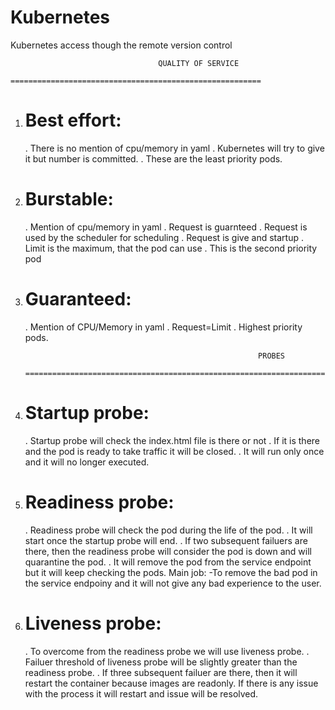 # Kubernetes
Kubernetes access though the remote version control

                                     QUALITY OF SERVICE
                            ========================================================
1. Best effort:
   ================================
   . There is no mention of cpu/memory in yaml
   . Kubernetes will try to give it  but number is committed.
   . These are the least priority pods.
2. Burstable:
   ==================================
   . Mention of cpu/memory in yaml
   . Request is guarnteed
   . Request is used by the scheduler for scheduling
   . Request is give and startup
   . Limit is the maximum, that the pod can use
   . This is the second priority pod
3. Guaranteed:
   ========================================
   . Mention of CPU/Memory in yaml
   . Request=Limit
   . Highest priority pods.
                   
                                                           PROBES
                           ======================================================================

   
1. Startup probe:
   =========================================
   . Startup probe will check the index.html file is there or not . If it is there and the pod is ready to take traffic it will be closed.
   . It will run only once and it will no longer executed.
   
3. Readiness probe:
   =========================================
   . Readiness probe will check the pod during the life of the pod.
   . It will start once the startup probe will end.
   . If two subsequent failuers are there, then the readiness probe will consider the pod is down and will quarantine the pod.
   . It will remove the pod from the service endpoint but it will keep checking the pods.
Main job: -To remove the bad pod in the service endpoiny and it will not give any bad experience to the user.

4. Liveness probe:
   ==========================================
   . To overcome from the readiness probe we will use liveness probe.
   . Failuer threshold of liveness probe will be slightly greater than the readiness probe.
   . If three subsequent failuer are there, then it will restart the container because images are readonly. If there is any issue with the process it will restart and issue will be resolved.
   
